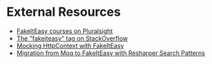 # External Resources

* [FakeItEasy courses on Pluralsight](https://www.pluralsight.com/search?q=fakeiteasy&categories=all)
* [The "fakeiteasy" tag on StackOverflow](https://stackoverflow.com/questions/tagged/fakeiteasy)
* [Mocking HttpContext with FakeItEasy](https://blog.jonathanchannon.com/2013/04/30/mocking-httpcontext-with-fake-it-easy/)
* [Migration from Moq to FakeItEasy with Resharper Search Patterns](https://www.planetgeek.ch/2013/07/18/migration-from-moq-to-fakeiteasy-with-resharper-search-patterns/)
